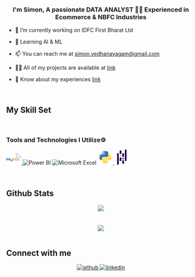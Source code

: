### <div align="center">I'm Simon, A passionate DATA ANALYST 👨‍💻  Experienced in Ecommerce & NBFC Industries</div>  
  

- 🔭 I’m currently working on IDFC First Bharat Ltd  
  

- 🌱 Learning AI & ML  
    

- 📫 You can reach me at simon.vedhanayagam@gmail.com  
  

- 👨‍💻 All of my projects are available at  [link](https://github.com/Simon-vedha?tab=repositories)  
  

- 📄 Know about my experiences [link](https://drive.google.com/file/d/1-i3OPG7oeQfO8XoWP0eHrrlaN6Br8qhU/view?usp=drive_link)  
  
<br/>  


## My Skill Set  

<br/>  
<h3 align="left">Tools and Technologies I Utilize⚙️</h3>
<p align="left"> 
<a href="https://www.mysql.com/" target="_blank" rel="noreferrer"> <img src="https://raw.githubusercontent.com/devicons/devicon/master/icons/mysql/mysql-original-wordmark.svg" alt="mysql" width="40" height="40"/> 
</a> <img src="https://img.icons8.com/color/48/000000/power-bi.png" alt="Power BI" width="40" height="40"/> <img src="https://img.icons8.com/color/48/000000/microsoft-excel-2019--v1.png" alt="Microsoft Excel" width="40" height="40"/> <a href="https://www.python.org" target="_blank" rel="noreferrer"> <img src="https://raw.githubusercontent.com/devicons/devicon/master/icons/python/python-original.svg" alt="python" width="40" height="40"/>
<a href="https://pandas.pydata.org/" target="_blank" rel="noreferrer"> <img src="https://raw.githubusercontent.com/devicons/devicon/2ae2a900d2f041da66e950e4d48052658d850630/icons/pandas/pandas-original.svg" alt="pandas" width="40" height="40"/> </a> </a> </p>

  

<br/>  


## Github Stats  
<div align="center"><img src="https://github-readme-stats.vercel.app/api?username=Simon-vedha&show_icons=true&theme=radical&count_private=true&hide_border=true" align="center" /></div>  

<br/>  

<br/>  

<div align="center">
<img src="https://komarev.com/ghpvc/?username=Simon-vedha&&style=flat-square" align="center" />
</div>  
  

<br/>  


## Connect with me  
<div align="center">
<a href="https://github.com/https://github.com/Simon-vedha" target="_blank">
<img src=https://img.shields.io/badge/github-%2324292e.svg?&style=for-the-badge&logo=github&logoColor=white alt=github style="margin-bottom: 5px;" />
</a>
<a href="https://linkedin.com/in/www.linkedin.com/in/simon-v3" target="_blank">
<img src=https://img.shields.io/badge/linkedin-%231E77B5.svg?&style=for-the-badge&logo=linkedin&logoColor=white alt=linkedin style="margin-bottom: 5px;" />
</a>  
</div>  

